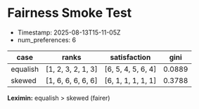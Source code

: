 # Fairness Smoke Test

- Timestamp: 2025-08-13T15-11-05Z
- num_preferences: 6

| case     | ranks                 | satisfaction               | gini   |
|----------|-----------------------|----------------------------|--------|
| equalish | [1, 2, 3, 2, 1, 3]    | [6, 5, 4, 5, 6, 4]         | 0.0889 |
| skewed   | [1, 6, 6, 6, 6, 6]    | [6, 1, 1, 1, 1, 1]         | 0.3788 |

**Leximin:** equalish > skewed (fairer)
